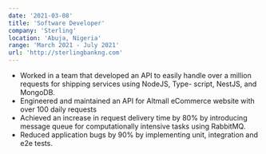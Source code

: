 ```yaml
---
date: '2021-03-08'
title: 'Software Developer'
company: 'Sterling'
location: 'Abuja, Nigeria'
range: 'March 2021 - July 2021'
url: 'http://sterlingbankng.com'
---
```


- Worked in a team that developed an API to easily handle over a million requests for shipping services using NodeJS, Type-
  script, NestJS, and MongoDB.
- Engineered and maintained an API for Altmall eCommerce website with over 100 daily requests
- Achieved an increase in request delivery time by 80% by introducing message queue for computationally intensive
  tasks using RabbitMQ.
- Reduced application bugs by 90% by implementing unit, integration and e2e tests.
